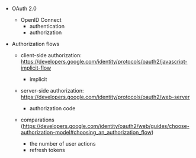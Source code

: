 - OAuth 2.0
  - OpenID Connect
    - authentication
    - authorization

- Authorization flows
  - client-side authorization: https://developers.google.com/identity/protocols/oauth2/javascript-implicit-flow
    - implicit
  - server-side authorization: https://developers.google.com/identity/protocols/oauth2/web-server
    - authorization code
  
  - comparations (https://developers.google.com/identity/oauth2/web/guides/choose-authorization-model#choosing_an_authorization_flow)
    - the number of user actions
    - refresh tokens
